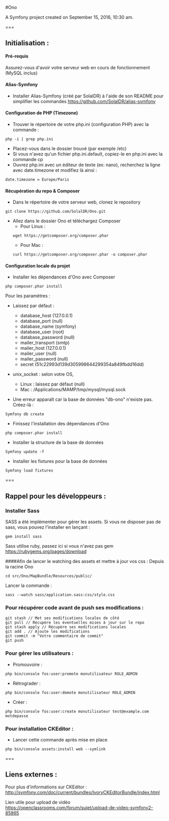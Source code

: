 #Ono

A Symfony project created on September 15, 2016, 10:30 am.

===

## Initialisation :

#### Pré-requis

Assurez-vous d'avoir votre serveur web en cours de fonctionnement (MySQL inclus)

#### Alias-Symfony

- Installer Alias-Symfony (créé par SolalDR) à l'aide de son README pour simplifier les commandes
  https://github.com/SolalDR/alias-symfony

#### Configuration de PHP (Timezone)

- Trouver le répertoire de votre php.ini (configuration PHP) avec la commande :
```
php -i | grep php.ini
```

- Placez-vous dans le dossier trouvé (par exemple /etc)
- Si vous n'avez qu'un fichier php.ini.default, copiez-le en php.ini avec la commande cp
- Ouvrez php.ini avec un éditeur de texte (ex: nano), recherchez la ligne avec date.timezone et modifiez là ainsi :
```
date.timezone = Europe/Paris
```

#### Récupération du repo & Composer

- Dans le répertoire de votre serveur web, clonez le repository
```
git clone https://github.com/SolalDR/Ono.git
```

- Allez dans le dossier Ono et téléchargez Composer
  - Pour Linux :
  ```
  wget https://getcomposer.org/composer.phar
  ```
  - Pour Mac :
  ```
  curl https://getcomposer.org/composer.phar -o composer.phar
  ```

#### Configuration locale du projet

- Installer les dépendances d'Ono avec Composer
```
php composer.phar install
```

Pour les paramètres :

- Laissez par défaut :
  - database_host (127.0.0.1)
  - database_port (null)
  - database_name (symfony)
  - database_user (root)
  - database_password (null)
  - mailer_transport (smtp)
  - mailer_host (127.0.0.1)
  - mailer_user (null)
  - mailer_password (null)
  - secret (51c22993d139d305998644299354a849fbdd16dd)
- unix_socket : selon votre OS,
  - Linux : laissez par défaut (null)
  - Mac : /Applications/MAMP/tmp/mysql/mysql.sock

- Une erreur apparaît car la base de données "db-ono" n'existe pas. Créez-là :
```
Symfony db create
```

- Finissez l'installation des dépendances d'Ono
```
php composer.phar install
```

- Installer la structure de la base de données
```
Symfony update -f
```

- Installer les fixtures pour la base de données
```
Symfony load fixtures
```

===
## Rappel pour les développeurs :


### Installer Sass
SASS a été implémenter pour gérer les assets. Si vous ne disposer pas de sass, vous pouvez l'installer en lançant : 
```
gem install sass
```
Sass utilise ruby, passez ici si vous n'avez pas gem
https://rubygems.org/pages/download

####Afin de lancer le watching des assets et mettre à jour vos css : 
Depuis la racine Ono
```
cd src/Ono/MapBundle/Resources/public/
```
Lancer la commande : 
```
sass --watch sass/application.sass:css/style.css
```

### Pour récupérer code avant de push ses modifications :

```
git stash // Met ses modifications locales de côté
git pull // Récupère les éventuelles mises à jour sur le repo
git stash apply // Récupère ses modifications locales
git add . // Ajoute les modifications
git commit -m "Votre commentaire de commit"
git push
```

### Pour gérer les utilisateurs :

- Promouvoire : 
```
php bin/console fos:user:promote monutilisateur ROLE_ADMIN
```
- Rétrograder : 
```
php bin/console fos:user:demote monutilisateur ROLE_ADMIN
``` 
- Créer : 
```
php bin/console fos:user:create monutilisateur test@example.com motdepasse
```

### Pour installation CKEditor :

- Lancer cette commande après mise en place

```
php bin/console assets:install web --symlink
```

===

## Liens externes :

Pour plus d'informations sur CKEditor :
http://symfony.com/doc/current/bundles/IvoryCKEditorBundle/index.html

Lien utile pour upload de vidéo
https://openclassrooms.com/forum/sujet/upload-de-video-symfony2-85865
